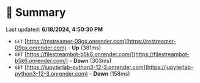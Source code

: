 # 📖 Summary
Last updated: **6/18/2024, 4:50:30 PM**

- `GET` [https://restreamer-09gx.onrender.com](https://restreamer-09gx.onrender.com) - **Up** (381ms)
- `GET` [https://filestreambot-b5k6.onrender.com/](https://filestreambot-b5k6.onrender.com/) - **Down** (303ms)
- `GET` [https://jupyterlab-python3-12-3.onrender.com](https://jupyterlab-python3-12-3.onrender.com) - **Down** (158ms)
